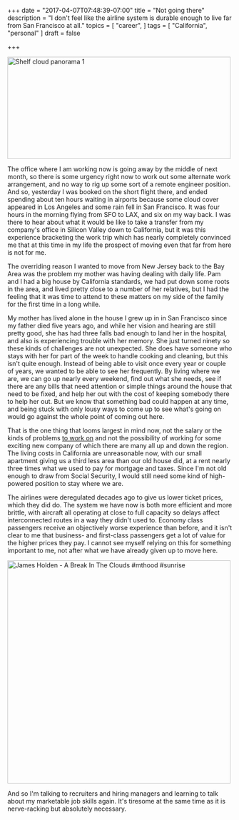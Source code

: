 +++
date = "2017-04-07T07:48:39-07:00"
title = "Not going there"
description = "I don't feel like the airline system is durable enough to live far from San Francisco at all."
topics = [
  "career",
]
tags = [
  "California",
  "personal"
]
draft = false

+++

<a data-flickr-embed="true"
 href="https://www.flickr.com/photos/55211848@N06/18924342590/"
 title="Shelf cloud panorama 1">
 <img src="https://c1.staticflickr.com/1/439/18924342590_398bba23c5.jpg"
 width="500" height="229" alt="Shelf cloud panorama 1"></a>
<script async src="//embedr.flickr.com/assets/client-code.js" charset="utf-8"></script>

The office where I am working now is
going away by the middle of next month, so there is some urgency right now
to work out some
alternate work arrangement, and no way to rig up some sort of
a remote engineer position. And so, yesterday I was booked on the short flight
there, and ended spending about ten hours waiting
in airports because some cloud cover appeared in Los Angeles
and some rain fell in San Francisco. It was four hours in the morning flying
from SFO to LAX, and six on my way back. I was there to hear about what it would
be like to take a transfer from my company's office in Silicon Valley down to
California, but it was this experience bracketing the work trip which has nearly
completely convinced me that at this time in my life the prospect of moving
even that far from here is not for me.

The overriding reason I wanted to move from New Jersey back to the Bay Area was
the problem my mother was having dealing with daily life. Pam and I had a big
house by California standards, we had put down some roots in the area, and lived
pretty close to a number of her relatives, but I had the feeling that it was
time to attend to these matters on my side of the family for the first time in
a long while.

My mother has lived alone in the house I grew up in in San Francisco
since my father died five years ago, and while her vision and hearing are
still pretty good, she has had three falls bad enough to land her in the
hospital, and also is experiencing trouble with her memory. She just turned
ninety so these kinds of challenges are not unexpected.
She does have someone who stays with her for part of the week
to handle cooking and cleaning, but this isn't quite enough. Instead of being able
to visit once every year or couple of years, we wanted to be able to see her
frequently. By living where we are, we can go up nearly every weekend, find out
what she needs, see if there are any bills that need attention or simple things
around the house that need to be fixed, and help her out with the cost of keeping
somebody there to help her out. But we know that something bad could happen at any
time, and being stuck with only lousy ways to come up to see what's going on would
go against the whole point of coming out here.

That is the one thing that looms largest in mind now, not the salary or the kinds
of problems [to work on](/post/what-ive-done) and not the possibility of working for
some exciting new company of which there are many all up and down the region. The
living costs in California are unreasonable now, with our small apartment
giving us a third less area than our old house did, at a rent nearly three
times what we used to pay for mortgage and taxes. Since I'm not old enough to draw
from Social Security, I would still need some kind of high-powered position to stay
where we are.

The airlines were deregulated decades ago to give us lower ticket prices, which they
did do. The system we have now is both more efficient and more brittle, with
aircraft all operating at close to full capacity so delays affect interconnected
routes in a way they didn't used to. Economy class passengers receive an
objectively worse experience than before, and it isn't clear to me that business-
and first-class passengers get a lot of value for the higher prices they pay. I
cannot see myself relying on this for something important to me, not after what we
have already given up to move here.

<a data-flickr-embed="true"  
href="https://www.flickr.com/photos/44380239@N08/10272625304/"
title="James Holden - A Break In The Clouds  #mthood #sunrise">
<img src="https://c1.staticflickr.com/4/3769/10272625304_963465db0d.jpg"
width="500" height="500" alt="James Holden - A Break In The Clouds  #mthood #sunrise"></a>
<script async src="//embedr.flickr.com/assets/client-code.js" charset="utf-8"></script>

And so I'm talking to recruiters and hiring managers and learning to talk about
my marketable job skills again. It's  tiresome at the same time as it is
nerve-racking but absolutely necessary.

